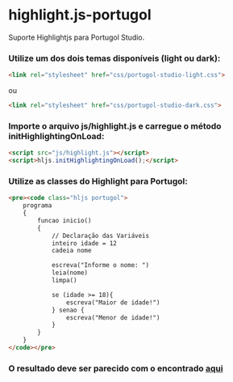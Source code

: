 # highlight.js-portugol
Suporte Highlightjs para Portugol Studio.

### Utilize um dos dois temas disponíveis (light ou dark):
```html
<link rel="stylesheet" href="css/portugol-studio-light.css">
```
ou
```html
<link rel="stylesheet" href="css/portugol-studio-dark.css">
```

### Importe o arquivo js/highlight.js e carregue o método initHighlightingOnLoad:
```html
<script src="js/highlight.js"></script>
<script>hljs.initHighlightingOnLoad();</script>
```
              
### Utilize as classes do Highlight para Portugol:
```html
<pre><code class="hljs portugol">
    programa
    {
        funcao inicio()
        {
            // Declaração das Variáveis
            inteiro idade = 12
            cadeia nome

            escreva("Informe o nome: ")
            leia(nome)
            limpa()

            se (idade >= 18){
                escreva("Maior de idade!")
            } senao {
                escreva("Menor de idade!")
            }
        }
    }
</code></pre>
```

### O resultado deve ser parecido com o encontrado [aqui](https://alissonsteffens.github.io/highlight.js-portugol/exemplo.html)